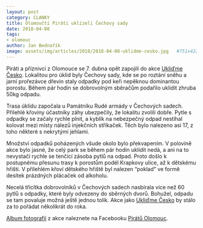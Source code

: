 ```yaml
---
layout: post
category: CLANKY
title: Olomoučtí Piráti uklízeli Čechovy sady
date: 2018-04-08
tags: 
- olomouc
author: Jan Bednařík
image: assets/img/articles/2018/2018-04-08-uklidme-cesko.jpg   #751x422 pixelu
---
```

Piráti a příznivci z Olomouce se 7. dubna opět zapojili do akce [Ukliďme Česko](http://www.uklidmecesko.cz). Lokalitou pro úklid byly Čechovy sady, kde se po roztání sněhu a jarní prořezávce dřevin staly odpadky pod keři nepěknou dominantou porostu. Během pár hodin se dobrovolným sběračům podařilo uklidit zhruba 50kg odpadu.

Trasa úklidu započala u Památníku Rudé armády v Čechových sadech. Přilehlé křoviny účastníky záhy ubezpečily, že lokalitu zvolili dobře. Pytle s odpadky se začaly rychle plnit, a kyblík na nebezpečný odpad nestíhal kolovat mezi místy nálezů injekčních stříkaček. Těch bylo nalezeno asi 17, z toho některé s nekrytými jehlami.

Množství odpadků poházených všude okolo bylo překvapením. V polovině akce bylo jasné, že celý park se během pár hodin uklidit nedá, a ani na to nevystačí rychle se tenčící zásoba pytlů na odpad. Proto došlo k postupnému přesunu trasy k porostům podél Krapkovy ulice, až k dětskému hřišti. V přilehlém křoví dětského hřiště byl nalezen “poklad” ve formě desítek prázdných plácaček od alkoholu.

Necelá třicítka dobrovolníků v Čechových sadech nasbírala více než 60 pytlů s odpadky, které byly odvezeny do sběrných dvorů. Bohužel, odpadu se tam povaluje možná ještě jednou tolik. Akce jako [Ukliďme Česko](http://www.uklidmecesko.cz) by stálo za to pořádat několikrát do roka.

[Album fotografií](https://www.facebook.com/pg/piratiOlomouc/photos/?tab=album&album_id=777064672504224) z akce naleznete na Facebooku [Pirátů Olomouc](https://www.facebook.com/piratiOlomouc/).
